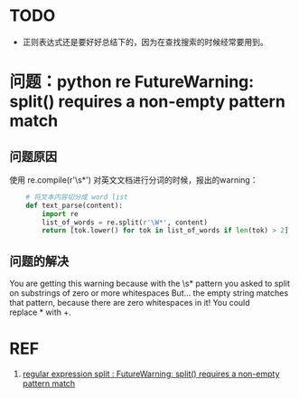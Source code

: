 # TODO
- 正则表达式还是要好好总结下的，因为在查找搜索的时候经常要用到。




# 问题：python re FutureWarning: split() requires a non-empty pattern match
## 问题原因
使用 re.compile(r'\s*') 对英文文档进行分词的时候，报出的warning：
```python
    # 将文本内容切分成 word list
    def text_parse(content):
        import re
        list_of_words = re.split(r'\W*', content)
        return [tok.lower() for tok in list_of_words if len(tok) > 2]
```

## 问题的解决
You are getting this warning because with the \s* pattern you asked to split on substrings of zero or more whitespaces
But... the empty string matches that pattern, because there are zero whitespaces in it!
You could  replace * with +.





# REF
  1. [regular expression split : FutureWarning: split() requires a non-empty pattern match](https://stackoverflow.com/questions/47564710/regular-expression-split-futurewarning-split-requires-a-non-empty-pattern-m)
